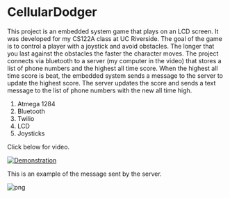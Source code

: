 # CellularDodger

This project is an embedded system game that plays on an LCD screen. It was developed for my CS122A class at UC Riverside. The goal of the game is to control a player with a joystick and avoid obstacles. The longer that you last against the obstacles the faster the character moves. The project connects via bluetooth to a server (my computer in the video) that stores a list of phone numbers and the highest all time score. When the highest all time score is beat, the embedded system sends a message to the server to update the highest score. The server updates the score and sends a text message to the list of phone numbers with the new all time high. 

1. Atmega 1284
2. Bluetooth
3. Twilio
4. LCD
5. Joysticks

Click below for video.

[![Demonstration](https://github.com/danialesaid/CellularDodger/blob/master/the_pic.PNG)](https://youtu.be/Ek7ez1i50qI)


This is an example of the message sent by the server.

![png](https://github.com/danialesaid/CellularDodger/blob/master/IMG-20152.png)
